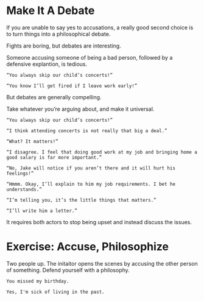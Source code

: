 # Make It A Debate

If you are unable to say yes to accusations, a really good second choice is to turn things into a philosophical debate.

Fights are boring, but debates are interesting.

Someone accusing someone of being a bad person, followed by a defensive explantion, is tedious.

    “You always skip our child’s concerts!”

    “You know I’ll get fired if I leave work early!” 

But debates are generally compelling.

Take whatever you’re arguing about, and make it universal.

    “You always skip our child’s concerts!”

    “I think attending concerts is not really that big a deal.”

    “What? It matters!”

    “I disagree. I feel that doing good work at my job and bringing home a good salary is far more important.”

    “No, Jake will notice if you aren’t there and it will hurt his feelings!”

    “Hmmm. Okay, I’ll explain to him my job requirements. I bet he understands.”

    “I’m telling you, it’s the little things that matters.”

    “I’ll write him a letter.”

It requires both actors to stop being upset and instead discuss the issues.
# Exercise: Accuse, Philosophize

Two people up. The initaitor opens the scenes by accusing the other person of something. Defend yourself with a philosophy.

    You missed my birthday.

    Yes, I'm sick of living in the past.